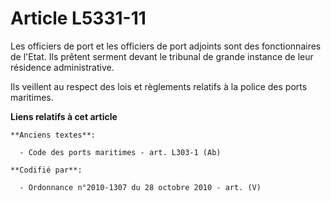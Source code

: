 # Article L5331-11

Les officiers de port et les officiers de port adjoints sont des fonctionnaires de l'Etat. Ils prêtent serment devant le
tribunal de grande instance de leur résidence administrative.

Ils veillent au respect des lois et règlements relatifs à la police des ports maritimes.

**Liens relatifs à cet article**

	**Anciens textes**:

	  - Code des ports maritimes - art. L303-1 (Ab)

	**Codifié par**:

	  - Ordonnance n°2010-1307 du 28 octobre 2010 - art. (V)

